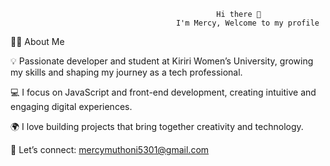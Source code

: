 
                                                
                                                
                                                
                                                
                                                  
                                                  Hi there 👋
                                         I'm Mercy, Welcome to my profile

👩‍💻 About Me

  💡 Passionate developer and student at Kiriri Women’s University, growing my skills and shaping my journey as a tech professional.

  💻 I focus on JavaScript and front-end development, creating intuitive and engaging digital experiences.

   🌍 I love building projects that bring together creativity and technology.

  📧 Let’s connect: mercymuthoni5301@gmail.com
